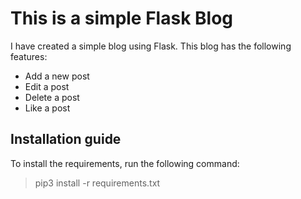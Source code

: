 # This is a simple Flask Blog 

I have created a simple blog using Flask. This blog has the following features:    
- Add a new post
- Edit a post
- Delete a post
- Like a post

## Installation guide
To install the requirements, run the following command:
> pip3 install -r requirements.txt